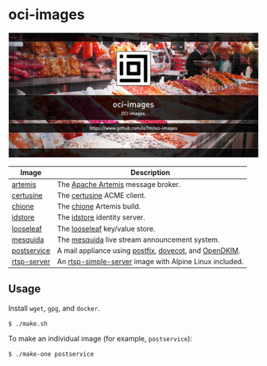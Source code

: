 oci-images
===

![oci-images](./readme.jpg?raw=true)

| Image | Description |
|-------|-------------|
|[artemis](artemis)|The [Apache Artemis](https://activemq.apache.org/components/artemis/) message broker.|
|[certusine](certusine)|The [certusine](https://www.io7m.com/software/certusine) ACME client.|
|[chione](chione)|The [chione](https://github.com/io7m/chione) Artemis build.|
|[idstore](idstore)|The [idstore](https://www.io7m.com/software/idstore/) identity server.|
|[looseleaf](looseleaf)|The [looseleaf](https://www.io7m.com/software/looseleaf) key/value store.|
|[mesquida](mesquida)|The [mesquida](https://github.com/io7m/mesquida) live stream announcement system.|
|[postservice](postservice)|A mail appliance using [postfix](https://www.postfix.org/), [dovecot](https://www.dovecot.org/), and [OpenDKIM](http://www.opendkim.org/).|
|[rtsp-server](rtsp-server)|An [rtsp-simple-server](https://github.com/aler9/rtsp-simple-server) image with Alpine Linux included.|

## Usage

Install `wget`, `gpg`, and `docker`.

```shell
$ ./make.sh
```

To make an individual image (for example, `postservice`):

```shell
$ ./make-one postservice
```
